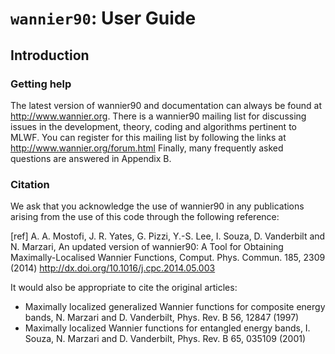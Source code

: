# `wannier90`: User Guide

## Introduction

### Getting help 

The latest version of wannier90 and documentation can always be found at http://www.wannier.org.
There is a wannier90 mailing list for discussing issues in the development, theory, coding and algorithms pertinent to MLWF. You can register for this mailing list by following the links at http://www.wannier.org/forum.html
Finally, many frequently asked questions are answered in Appendix B.

### Citation
We ask that you acknowledge the use of wannier90 in any publications arising from the use of this code through the following reference:

  [ref] A. A. Mostofi, J. R. Yates, G. Pizzi, Y.-S. Lee, I. Souza, D. Vanderbilt and N. Marzari, An updated version of wannier90: A Tool for Obtaining Maximally-Localised Wannier Functions, Comput. Phys. Commun. 185, 2309 (2014) http://dx.doi.org/10.1016/j.cpc.2014.05.003

It would also be appropriate to cite the original articles:
- Maximally localized generalized Wannier functions for composite energy bands, N. Marzari and D. Vanderbilt, Phys. Rev. B 56, 12847 (1997) 
- Maximally localized Wannier functions for entangled energy bands, I. Souza, N. Marzari and D. Vanderbilt, Phys. Rev. B 65, 035109 (2001)